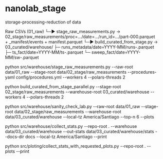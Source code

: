 # nanolab_stage
storage-processing-reduction of data

Raw CSVs (01_raw)
   └─► stage_raw_measurements.py  →  02_stage/raw_measurements/proc=…/date=…/run_id=…/part-000.parquet
                                       + _manifest/events + manifest.parquet
          └─► build_curated_from_stage.py  → 03_curated/warehouse/
                                              ├─ runs_metadata/date=YYYY-MM/runs-<RID>.parquet
                                              ├─ ts_fact/date=YYYY-MM/ts-<RID>.parquet
                                              └─ sweep_fact/date=YYYY-MM/sw-<RID>.parquet



python src/warehouse/stage_raw_measurements.py --raw-root data/01_raw --stage-root data/02_stage/raw_measurements --procedures-yaml config/procedures.yml --workers 4 --polars-threads 2

python build_curated_from_stage_parallel.py --stage-root 02_stage/raw_measurements --warehouse-root 03_curated/warehouse --workers 4 --polars-threads 2


python src/warehouse/sanity_check_lab.py --raw-root data/01_raw --stage-root data/02_stage/raw_measurements --warehouse-root data/03_curated/warehouse --local-tz America/Santiago --top-n 6 --plots


python src/warehouse/collect_stats.py --repo-root . --warehouse data/03_curated/warehouse --out-stats data/03_curated/warehouse/stats --docs-dir docs --local-tz America/Santiago --print

python src/ploting/collect_stats_with_requested_plots.py --repo-root . --plots --print